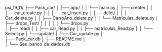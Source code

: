 psi_19_11/
├── Pack_car/
│   ├── app/
│   │   └── main.py
│   ├── create/
│   │   ├──car_create.py
│   │   ├── car_insert.py
│   ├── delet/
│   │   ├── Car_delete.py
│   │   ├── CarroAno_delete.py
│   │   └── Matriculas_delete.py
│   ├── drops_Test/
│   │           │
│   │           └── drops.py    
│   ├── read/
│   │   ├── car_Read.py
│   │   ├── matriculas_Read.py
│   │   └── Select.py
│   └──update/
│       └── Car_update.py
│      
├── Pack_car.db
│
├── README.md
│    
│
└── Seu_banco_de_dados.db